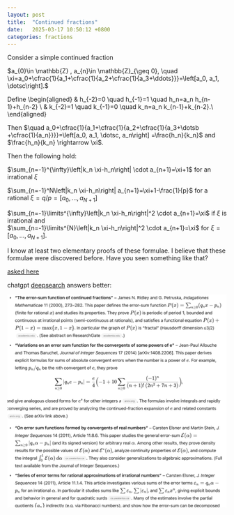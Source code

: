 ```yaml
---
layout: post
title:  "Continued fractions"
date:   2025-03-17 10:50:12 +0800
categories: fractions
---
```



Consider a simple continued fraction

$a_{0}\in \mathbb{Z} , a_{n}\in \mathbb{Z}_{\geq 0}, 
\quad \xi=a_0+\cfrac{1}{a_1+\cfrac{1}{a_2+\cfrac{1}{a_3+\ddots}}}=\left[a_0, a_1, \dotsc\right].$

Define
\begin{aligned}
& h_{-2}=0 \quad h_{-1}=1 \quad h_n=a_n h_{n-1}+h_{n-2} \\
& k_{-2}=1 \quad k_{-1}=0 \quad k_n=a_n k_{n-1}+k_{n-2}.\\
\end{aligned}



Then $\quad a_0+\cfrac{1}{a_1+\cfrac{1}{a_2+\cfrac{1}{a_3+\dotsb +\cfrac{1}{a_n}}}}=\left[a_0, a_1, \dotsc, a_n\right] =\frac{h_n}{k_n}$ and $\frac{h_n}{k_n} \rightarrow \xi$.

Then the following hold:

$\sum_{n=-1}^{\infty}\left|k_n \xi-h_n\right| \cdot a_{n+1}=\xi+1$ 
for an irrational $\xi$

$\sum_{n=-1}^N\left|k_n \xi-h_n\right| a_{n+1}=\xi+1-\frac{1}{p}$ 
for a rational $\xi=q/p=[a_0,\dots,a_{N+1}]$

$\sum_{n=-1}\limits^{\infty}\left|k_n \xi-h_n\right|^2 \cdot a_{n+1}=\xi$ 
if $\xi$ is irrational and  
$\sum_{n=-1}\limits^{N}\left|k_n \xi-h_n\right|^2 \cdot a_{n+1}=\xi$ 
for $\xi=[a_0,\dots,a_{N+1}]$.
   
I know at least two elementary proofs of these formulae. 
I believe that these formulae were discovered before. 
Have you seen something like that?

[asked here](https://mathoverflow.net/questions/489340/new-summation-formulae-for-continued-fractions-reference-request?noredirect=1#comment1276530_489340)


chatgpt [deepsearch](https://chatgpt.com/s/dr_680c598d7b2881919325ad976b04191d) answers better: 

![image tooltip here](/assets/numbers/26042025.png)